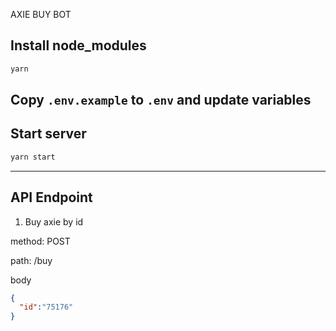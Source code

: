 AXIE BUY BOT


## Install node_modules
```bash
yarn
```

## Copy `.env.example` to `.env` and update variables

## Start server
```bash
yarn start
```


---

## API Endpoint

1. Buy axie by id

method: POST
   
path: /buy

body

```json
{
  "id":"75176"
}
```
